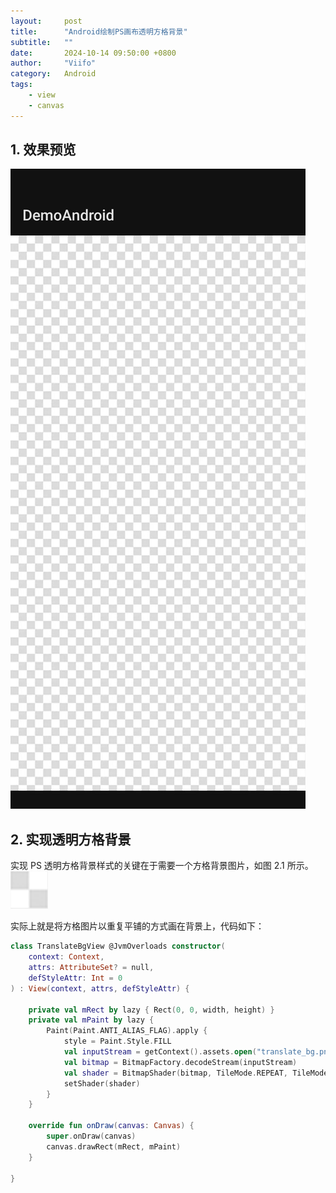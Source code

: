 ```yaml
---
layout:     post
title:      "Android绘制PS画布透明方格背景"
subtitle:   ""
date:       2024-10-14 09:50:00 +0800
author:     "Viifo"
category:   Android
tags:
    - view
    - canvas
---
```




## 1. 效果预览

![preview](/resource/images/android/translatebg/preview.jpg)



## 2. 实现透明方格背景
实现 PS 透明方格背景样式的关键在于需要一个方格背景图片，如图 2.1 所示。
![图2.1](/resource/images/android/translatebg/2_1.png)

实际上就是将方格图片以重复平铺的方式画在背景上，代码如下：

```kotlin
class TranslateBgView @JvmOverloads constructor(
    context: Context,
    attrs: AttributeSet? = null,
    defStyleAttr: Int = 0
) : View(context, attrs, defStyleAttr) {

    private val mRect by lazy { Rect(0, 0, width, height) }
    private val mPaint by lazy {
        Paint(Paint.ANTI_ALIAS_FLAG).apply {
            style = Paint.Style.FILL
            val inputStream = getContext().assets.open("translate_bg.png")
            val bitmap = BitmapFactory.decodeStream(inputStream)
            val shader = BitmapShader(bitmap, TileMode.REPEAT, TileMode.REPEAT)
            setShader(shader)
        }
    }

    override fun onDraw(canvas: Canvas) {
        super.onDraw(canvas)
        canvas.drawRect(mRect, mPaint)
    }

}
```
